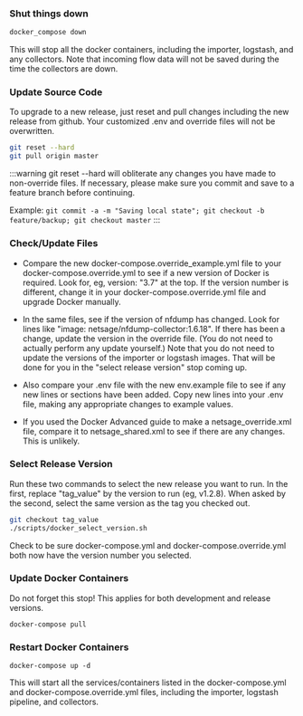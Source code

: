 
### Shut things down

```sh
docker_compose down
```
This will stop all the docker containers, including the importer, logstash, and any collectors. Note that incoming flow data will not be saved during the time the collectors are down.

### Update Source Code

To upgrade to a new release, just reset and pull changes including the new release from github. Your customized .env and override files will not be overwritten.

```sh
git reset --hard
git pull origin master
```

:::warning
git reset --hard will obliterate any changes you have made to non-override files.  If necessary, please make sure you commit and save to a feature branch before continuing.

Example:
```git commit -a -m "Saving local state"; git checkout -b feature/backup; git checkout master```
:::

### Check/Update Files
- Compare the new docker-compose.override_example.yml file to your docker-compose.override.yml to see if a new version of Docker is required. Look for, eg, version: "3.7" at the top. If the version number is different, change it in your docker-compose.override.yml file and upgrade Docker manually.

- In the same files, see if the version of nfdump has changed. Look for lines like "image: netsage/nfdump-collector:1.6.18". If there has been a change, update the version in the override file. (You do not need to actually perform any update yourself.)
Note that you do not need to update the versions of the importer or logstash images. That will be done for you in the "select release version" stop coming up.

- Also compare your .env file with the new env.example file to see if any new lines or sections have been added. Copy new lines into your .env file, making any appropriate changes to example values.

- If you used the Docker Advanced guide to make a netsage_override.xml file, compare it to netsage_shared.xml to see if there are any changes. This is unlikely.

### Select Release Version

Run these two commands to select the new release you want to run. In the first, replace "tag_value" by the version to run (eg, v1.2.8). When asked by the second, select the same version as the tag you checked out.
```sh
git checkout tag_value 
./scripts/docker_select_version.sh
```
Check to be sure docker-compose.yml and docker-compose.override.yml both now have the version number you selected.  

### Update Docker Containers

Do not forget this stop!  This applies for both development and release versions.

```
docker-compose pull
```

### Restart Docker Containers

```
docker-compose up -d
```

This will start all the services/containers listed in the docker-compose.yml and docker-compose.override.yml files, including the importer, logstash pipeline, and collectors.
